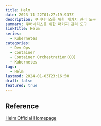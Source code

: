 ```yaml
---
title: Helm
date: 2023-11-22T01:27:19.937Z
description: 쿠버네티스를 위한 패키지 관리 도구
summary: 쿠버네티스를 위한 패키지 관리 도구
linkTitle: Helm
series:
  - Kubernetes
categories:
  - Dev Ops
  - Container
  - Container Orchestration(CO)
  - Kubernetes
tags:
  - Helm
lastmod: 2024-01-03T23:16:50
draft: false
featured: true
---
```


## Reference

[Helm Official Homepage](https://helm.sh/ko/docs/)
